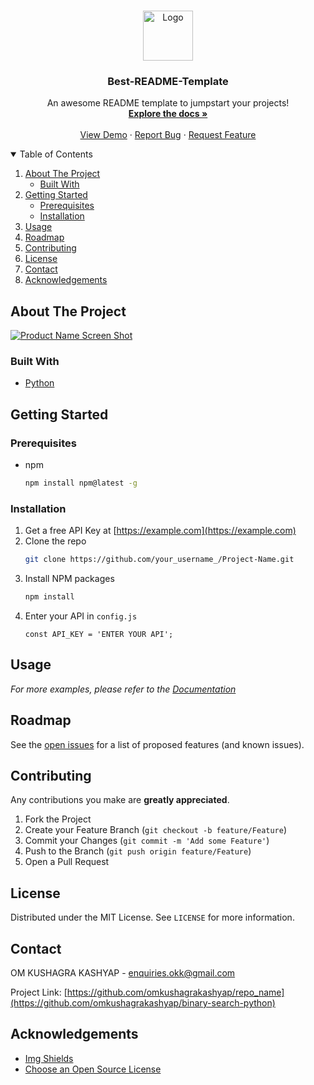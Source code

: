 
<!-- PROJECT LOGO -->
<br />
<p align="center">
  <a href="https://github.com/omkushagrakashyap/Best-README-Template">
    <img src="images/logo.png" alt="Logo" width="80" height="80">
  </a>

  <h3 align="center">Best-README-Template</h3>

  <p align="center">
    An awesome README template to jumpstart your projects!
    <br />
    <a href="https://github.com/omkushagrakashyap/Best-README-Template"><strong>Explore the docs »</strong></a>
    <br />
    <br />
    <a href="https://github.com/omkushagrakashyap/Best-README-Template">View Demo</a>
    ·
    <a href="https://github.com/omkushagrakashyap/Best-README-Template/issues">Report Bug</a>
    ·
    <a href="https://github.com/omkushagrakashyap/Best-README-Template/issues">Request Feature</a>
  </p>
</p>



<!-- TABLE OF CONTENTS -->
<details open="open">
  <summary>Table of Contents</summary>
  <ol>
    <li>
      <a href="#about-the-project">About The Project</a>
      <ul>
        <li><a href="#built-with">Built With</a></li>
      </ul>
    </li>
    <li>
      <a href="#getting-started">Getting Started</a>
      <ul>
        <li><a href="#prerequisites">Prerequisites</a></li>
        <li><a href="#installation">Installation</a></li>
      </ul>
    </li>
    <li><a href="#usage">Usage</a></li>
    <li><a href="#roadmap">Roadmap</a></li>
    <li><a href="#contributing">Contributing</a></li>
    <li><a href="#license">License</a></li>
    <li><a href="#contact">Contact</a></li>
    <li><a href="#acknowledgements">Acknowledgements</a></li>
  </ol>
</details>



<!-- ABOUT THE PROJECT -->
## About The Project

[![Product Name Screen Shot][product-screenshot]](https://example.com)



### Built With
* [Python](https://www.python.org/)


## Getting Started


### Prerequisites

* npm
  ```sh
  npm install npm@latest -g
  ```

### Installation

1. Get a free API Key at [https://example.com](https://example.com)
2. Clone the repo
   ```sh
   git clone https://github.com/your_username_/Project-Name.git
   ```
3. Install NPM packages
   ```sh
   npm install
   ```
4. Enter your API in `config.js`
   ```JS
   const API_KEY = 'ENTER YOUR API';
   ```

## Usage


_For more examples, please refer to the [Documentation](https://example.com)_




## Roadmap

See the [open issues](https://github.com/omkushagrakashyap/binary-search-python/issues) for a list of proposed features (and known issues).




## Contributing

Any contributions you make are **greatly appreciated**.

1. Fork the Project
2. Create your Feature Branch (`git checkout -b feature/Feature`)
3. Commit your Changes (`git commit -m 'Add some Feature'`)
4. Push to the Branch (`git push origin feature/Feature`)
5. Open a Pull Request



<!-- LICENSE -->
## License

Distributed under the MIT License. See `LICENSE` for more information.




## Contact

OM KUSHAGRA KASHYAP - enquiries.okk@gmail.com

Project Link: [https://github.com/omkushagrakashyap/repo_name](https://github.com/omkushagrakashyap/binary-search-python)



<!-- ACKNOWLEDGEMENTS -->
## Acknowledgements
* [Img Shields](https://shields.io)
* [Choose an Open Source License](https://choosealicense.com)




[contributors-shield]: https://img.shields.io/github/contributors/omkushagrakashyap/Best-README-Template.svg?style=for-the-badge
[contributors-url]: https://github.com/omkushagrakashyap/Best-README-Template/graphs/contributors
[forks-shield]: https://img.shields.io/github/forks/omkushagrakashyap/Best-README-Template.svg?style=for-the-badge
[forks-url]: https://github.com/omkushagrakashyap/Best-README-Template/network/members
[stars-shield]: https://img.shields.io/github/stars/omkushagrakashyap/Best-README-Template.svg?style=for-the-badge
[stars-url]: https://github.com/omkushagrakashyap/Best-README-Template/stargazers
[issues-shield]: https://img.shields.io/github/issues/omkushagrakashyap/Best-README-Template.svg?style=for-the-badge
[issues-url]: https://github.com/omkushagrakashyap/Best-README-Template/issues
[license-shield]: https://img.shields.io/github/license/omkushagrakashyap/Best-README-Template.svg?style=for-the-badge
[license-url]: https://github.com/omkushagrakashyap/Best-README-Template/blob/master/LICENSE.txt
[linkedin-shield]: https://img.shields.io/badge/-LinkedIn-black.svg?style=for-the-badge&logo=linkedin&colorB=555
[linkedin-url]: https://linkedin.com/in/omkushagrakashyap
[product-screenshot]: images/screenshot.png


